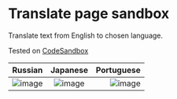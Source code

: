 # Translate page sandbox

Translate text from English to chosen language.

Tested on [CodeSandbox](https://codesandbox.io/)


Russian                    |  Japanese                 | Portuguese
:-------------------------:|:-------------------------:|-------------------------:
![image](https://user-images.githubusercontent.com/7097408/109827528-93775f80-7c1a-11eb-972b-f8a807f2e2a9.png) | ![image](https://user-images.githubusercontent.com/7097408/109827090-34b1e600-7c1a-11eb-816e-0a6cb31f4aac.png) | ![image](https://user-images.githubusercontent.com/7097408/109827149-40051180-7c1a-11eb-9637-4a09bad3ad2b.png)

